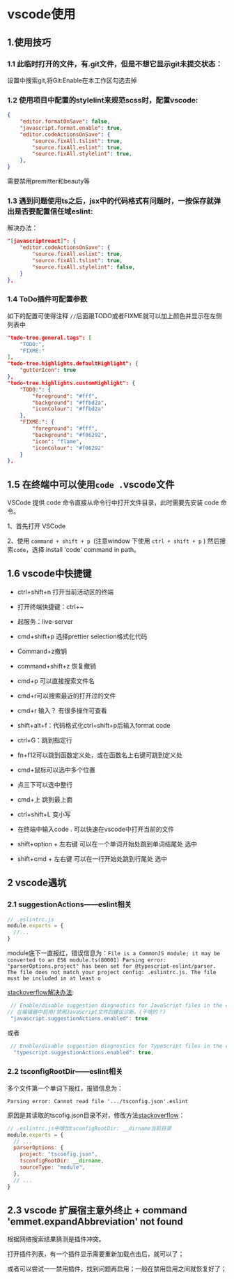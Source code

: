 # vscode使用

## 1.使用技巧

### 1.1 此临时打开的文件，有.git文件，但是不想它显示git未提交状态：

设置中搜索git,将Git:Enable在本工作区勾选去掉

### 1.2 使用项目中配置的stylelint来规范scss时，配置vscode:

```json
{
    "editor.formatOnSave": false,
    "javascript.format.enable": true,
    "editor.codeActionsOnSave": {
        "source.fixAll.tslint": true,
        "source.fixAll.eslint": true,
        "source.fixAll.stylelint": true,
    },
}
```

需要禁用premitter和beauty等

### 1.3 遇到问题使用ts之后，jsx中的代码格式有问题时，一按保存就弹出是否要配置信任域eslint:

解决办法：

```json
"[javascriptreact]": {
    "editor.codeActionsOnSave": {
        "source.fixAll.eslint": true,
        "source.fixAll.tslint": true,
        "source.fixAll.stylelint": false,
    }
},
```

### 1.4 ToDo插件可配置参数

如下的配置可使得注释 `//`后面跟TODO或者FIXME就可以加上颜色并显示在左侧列表中

```json
"todo-tree.general.tags": [
    "TODO:",
    "FIXME:"
],
"todo-tree.highlights.defaultHighlight": {
    "gutterIcon": true
},
"todo-tree.highlights.customHighlight": {
    "TODO:": {
        "foreground": "#fff",
        "background": "#ffbd2a",
        "iconColour": "#ffbd2a"
    },
    "FIXME:": {
        "foreground": "#fff",
        "background": "#f06292",
        "icon": "flame",
        "iconColour": "#f06292"
    }
},
```
## 1.5 在终端中可以使用`code .`vscode文件

VSCode 提供 code 命令直接从命令行中打开文件目录，此时需要先安装 code 命令。

1、首先打开 VSCode

2、使用 `command + shift + p `(注意window 下使用 `ctrl + shift + p` ) 然后搜索`code`，选择 install 'code' command in path。

## 1.6 vscode中快捷键

- ctrl+shift+n  打开当前活动区的终端
- 打开终端快捷键：ctrl+~
- 起服务：live-server
- cmd+shift+p 选择prettier selection格式化代码
- Command+z撤销
- command+shift+z 恢复撤销
- cmd+p 可以直接搜索文件名
- cmd+r可以搜索最近的打开过的文件
- cmd+r 输入？ 有很多操作可查看
- shift+alt+f：代码格式化ctrl+shift+p后输入format code
- ctrl+G：跳到指定行
- fn+f12可以跳到函数定义处，或在函数名上右键可跳到定义处
- cmd+鼠标可以选中多个位置
- 点三下可以选中整行
- cmd+上 跳到最上面
- ctrl+shift+L 变小写
- 在终端中输入code . 可以快速在vscode中打开当前的文件

- shift+option + 左右键 可以在一个单词开始处跳到单词结尾处 选中
- shift+cmd + 左右键 可以在一行开始处跳到行尾处 选中

## 2 vscode遇坑

### 2.1 suggestionActions——eslint相关

```js
// .eslintrc.js
module.exports = {
  //...
}
```

module底下一直报红，错误信息为：`File is a CommonJS module; it may be converted to an ES6 module.ts(80001) Parsing error: "parserOptions.project" has been set for @typescript-eslint/parser. The file does not match your project config: .eslintrc.js. The file must be included in at least o`

[stackoverflow解决办法](https://stackoverflow.com/questions/49582984/how-do-i-disable-js-file-is-a-commonjs-module-it-may-be-converted-to-an-es6):

```js
 // Enable/disable suggestion diagnostics for JavaScript files in the editor.
// 在编辑器中启用/禁用JavaScript文件的建议诊断。(干啥的？)
 "javascript.suggestionActions.enabled": true

```

或者

```js
 // Enable/disable suggestion diagnostics for TypeScript files in the editor.
  "typescript.suggestionActions.enabled": true,
```

### 2.2 tsconfigRootDir——eslint相关

多个文件第一个单词下报红，报错信息为：

`Parsing error: Cannot read file '.../tsconfig.json'.eslint`

原因是其读取的tscofig.json目录不对，修改方法[stackoverflow](https://stackoverflow.com/questions/64933543/parsing-error-cannot-read-file-tsconfig-json-eslint)：

```js
// .eslintrc.js中增加tsconfigRootDir: __dirname当前目录
module.exports = {
  // ...
  parserOptions: {
    project: "tsconfig.json",
    tsconfigRootDir: __dirname,
    sourceType: "module",
  },
  // ...
}
```
## 2.3 vscode 扩展宿主意外终止 + command 'emmet.expandAbbreviation' not found

根据网络搜索结果猜测是插件冲突。

打开插件列表，有一个插件显示需要重新加载点击后，就可以了；

或者可以尝试一一禁用插件，找到问题再启用；一般在禁用启用之间就恢复好了；

